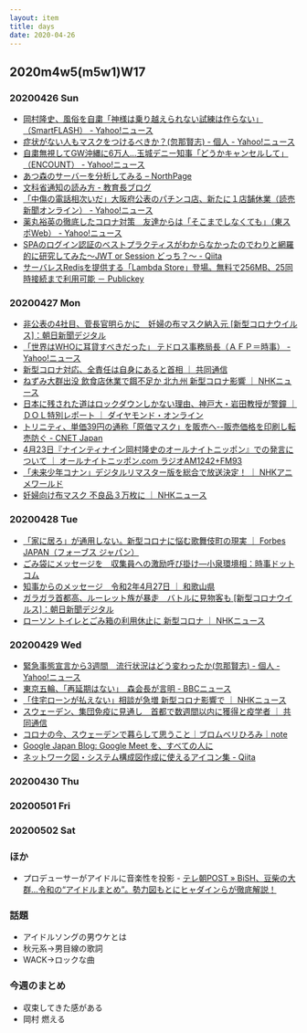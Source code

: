 ```yaml
---
layout: item
title: days
date: 2020-04-26
---
```

## 2020m4w5(m5w1)W17

### 20200426 Sun
- [岡村隆史、風俗を自粛「神様は乗り越えられない試練は作らない」（SmartFLASH） - Yahoo!ニュース](https://headlines.yahoo.co.jp/article?a=20200426-00010000-flash-ent)
- [症状がない人もマスクをつけるべきか？(忽那賢志) - 個人 - Yahoo!ニュース](https://news.yahoo.co.jp/byline/kutsunasatoshi/20200426-00175324/)
- [自粛無視してGW沖縄に6万人…玉城デニー知事「どうかキャンセルして」（ENCOUNT） - Yahoo!ニュース](https://headlines.yahoo.co.jp/hl?a=20200426-00010025-encount-ent)
- [あつ森のサーバーを分析してみる – NorthPage](https://north.thco.mp/2020/04/26/acnh-server/)
- [文科省通知の読み方 - 教育長ブログ](https://endohiromichi.hatenablog.com/entry/2020/04/26/233208)
- [「中傷の電話相次いだ」大阪府公表のパチンコ店、新たに１店舗休業（読売新聞オンライン） - Yahoo!ニュース](https://headlines.yahoo.co.jp/hl?a=20200426-00050123-yom-soci)
- [薬丸裕英の徹底したコロナ対策　友達からは「そこまでしなくても」（東スポWeb） - Yahoo!ニュース](https://headlines.yahoo.co.jp/hl?a=20200426-00000020-tospoweb-ent)
- [SPAのログイン認証のベストプラクティスがわからなかったのでわりと網羅的に研究してみた〜JWT or Session どっち？〜 - Qiita](https://qiita.com/Hiro-mi/items/18e00060a0f8654f49d6)
- [サーバレスRedisを提供する「Lambda Store」登場。無料で256MB、25同時接続まで利用可能 － Publickey](https://www.publickey1.jp/blog/20/redislambda_store256mb25.html)

### 20200427 Mon
- [非公表の4社目、菅長官明らかに　妊婦の布マスク納入元 \[新型コロナウイルス\]：朝日新聞デジタル](https://www.asahi.com/articles/ASN4W4697N4WULFA00C.html)
- [「世界はWHOに耳貸すべきだった」 テドロス事務局長（ＡＦＰ＝時事） - Yahoo!ニュース](https://headlines.yahoo.co.jp/hl?a=20200428-00000001-jij_afp-int)
- [新型コロナ対応、全責任は自身にあると首相 ｜ 共同通信](https://this.kiji.is/627380230497125473)
- [ねずみ大群出没 飲食店休業で餌不足か 北九州 新型コロナ影響 ｜ NHKニュース](https://www3.nhk.or.jp/news/html/20200427/k10012406951000.html)
- [日本に残された道はロックダウンしかない理由、神戸大・岩田教授が警鐘 ｜ ＤＯＬ特別レポート ｜ ダイヤモンド・オンライン](https://diamond.jp/articles/-/235790)
- [トリニティ、単価39円の通称「原価マスク」を販売へ--販売価格を印刷し転売防ぐ - CNET Japan](https://japan.cnet.com/article/35153040/)
- [4月23日『ナインティナイン岡村隆史のオールナイトニッポン』での発言について ｜ オールナイトニッポン.com ラジオAM1242+FM93](https://www.allnightnippon.com/topics/52464/)
- [「未来少年コナン」デジタルリマスター版を総合で放送決定！ ｜ NHKアニメワールド](http://www6.nhk.or.jp/anime/topics/detail.html?i=9289)
- [妊婦向け布マスク 不良品３万枚に ｜ NHKニュース](https://www3.nhk.or.jp/news/html/20200428/k10012408271000.html)

### 20200428 Tue
- [「家に居ろ」が通用しない。新型コロナに悩む歌舞伎町の現実 ｜ Forbes JAPAN（フォーブス ジャパン）](https://forbesjapan.com/articles/detail/34144)
- [ごみ袋にメッセージを　収集員への激励呼び掛け―小泉環境相：時事ドットコム](https://www.jiji.com/jc/article?k=2020042800575&g=soc)
- [知事からのメッセージ　令和2年4月27日 ｜ 和歌山県](https://www.pref.wakayama.lg.jp/chiji/message/20200427.html)
- [ガラガラ首都高、ルーレット族が暴走　バトルに見物客も \[新型コロナウイルス\]：朝日新聞デジタル](https://www.asahi.com/articles/ASN4X3K7BN4XUTIL001.html)
- [ローソン トイレとごみ箱の利用休止に 新型コロナ ｜ NHKニュース](https://www3.nhk.or.jp/news/html/20200428/k10012408501000.html)

### 20200429 Wed
- [緊急事態宣言から3週間　流行状況はどう変わったか(忽那賢志) - 個人 - Yahoo!ニュース](https://news.yahoo.co.jp/byline/kutsunasatoshi/20200429-00175924/)
- [東京五輪、「再延期はない」　森会長が言明 - BBCニュース](https://www.bbc.com/japanese/52466583)
- [「住宅ローンが払えない」相談が急増 新型コロナ影響で ｜ NHKニュース](https://www3.nhk.or.jp/news/html/20200429/k10012409961000.html)
- [スウェーデン、集団免疫に見通し　首都で数週間以内に獲得と疫学者 ｜ 共同通信](https://this.kiji.is/628117974967370849)
- [コロナの今、スウェーデンで暮らして思うこと｜ブロムベリひろみ｜note](https://note.com/hiromiblomberg/n/n56abbd9fe8c2)
- [Google Japan Blog: Google Meet を、すべての人に](https://japan.googleblog.com/2020/04/bringing-google-meet-to-more-people.html)
- [ネットワーク図・システム構成図作成に使えるアイコン集 - Qiita](https://qiita.com/Ping/items/521bbb8c66080a617a09?utm_content=buffer3df0c&utm_medium=social&utm_source=twitter.com&utm_campaign=buffer)

### 20200430 Thu

### 20200501 Fri

### 20200502 Sat

### ほか
- プロデューサーがアイドルに音楽性を投影 - [テレ朝POST » BiSH、豆柴の大群…令和の“アイドルまとめ”。勢力図もとにヒャダインらが徹底解説！](https://post.tv-asahi.co.jp/post-117982/)
### 話題
- アイドルソングの男ウケとは
- 秋元系→男目線の歌詞
- WACK→ロックな曲

### 今週のまとめ
- 収束してきた感がある
- 岡村 燃える